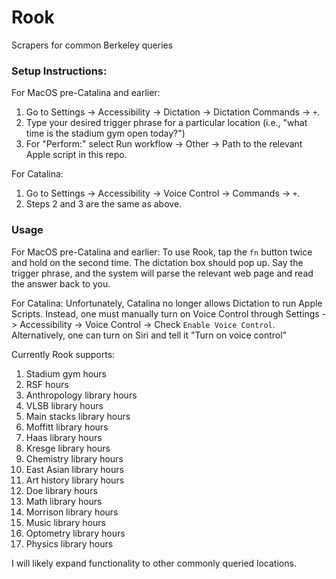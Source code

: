 # Rook
Scrapers for common Berkeley queries

### Setup Instructions:  
For MacOS pre-Catalina and earlier:
1. Go to Settings -> Accessibility -> Dictation -> Dictation Commands -> `+`.  
2. Type your desired trigger phrase for a particular location (i.e., "what time is the stadium gym open today?")
3. For "Perform:" select Run workflow -> Other -> Path to the relevant Apple script in this repo.

For Catalina:
1. Go to Settings -> Accessibility -> Voice Control -> Commands -> `+`.  
2. Steps 2 and 3 are the same as above.

### Usage
For MacOS pre-Catalina and earlier:
To use Rook, tap the `fn` button twice and hold on the second time. The dictation box should pop up. Say the trigger phrase, and the system will parse the relevant web page and read the answer back to you.

For Catalina:
Unfortunately, Catalina no longer allows Dictation to run Apple Scripts. Instead, one must manually turn on Voice Control through Settings -> Accessibility -> Voice Control -> Check `Enable Voice Control`. Alternatively, one can turn on Siri and tell it "Turn on voice control"

Currently Rook supports:

1. Stadium gym hours
2. RSF hours
3. Anthropology library hours
4. VLSB library hours
5. Main stacks library hours
6. Moffitt library hours
7. Haas library hours
8. Kresge library hours
9. Chemistry library hours
10. East Asian library hours
11. Art history library hours
12. Doe library hours
13. Math library hours
14. Morrison library hours
15. Music library hours
16. Optometry library hours
17. Physics library hours

I will likely expand functionality to other commonly queried locations.
